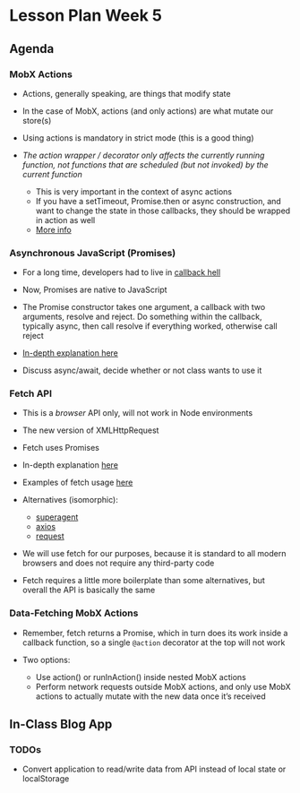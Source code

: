 # Lesson Plan Week 5

## Agenda

### MobX Actions

- Actions, generally speaking, are things that modify state

- In the case of MobX, actions (and only actions) are what mutate our store(s)

- Using actions is mandatory in strict mode (this is a good thing)

- _The action wrapper / decorator only affects the currently running function, not functions that are scheduled (but not invoked) by the current function_
  - This is very important in the context of async actions
  - If you have a setTimeout, Promise.then or async construction, and want to change the state in those callbacks, they should be wrapped in action as well
  - [More info](https://mobx.js.org/best/actions.html#writing-asynchronous-actions)

### Asynchronous JavaScript (Promises)

- For a long time, developers had to live in [callback hell](http://callbackhell.com/)

- Now, Promises are native to JavaScript

- The Promise constructor takes one argument, a callback with two arguments, resolve and reject. Do something within the callback, typically async, then call resolve if everything worked, otherwise call reject

- [In-depth explanation here](https://developers.google.com/web/fundamentals/primers/promises)

- Discuss async/await, decide whether or not class wants to use it

### Fetch API

- This is a _browser_ API only, will not work in Node environments

- The new version of XMLHttpRequest

- Fetch uses Promises

- In-depth explanation [here](https://developers.google.com/web/updates/2015/03/introduction-to-fetch)

- Examples of fetch usage [here](https://developer.mozilla.org/en-US/docs/Web/API/Fetch_API/Using_Fetch)

- Alternatives (isomorphic):
  - [superagent](https://www.npmjs.com/package/superagent)
  - [axios](https://www.npmjs.com/package/axios)
  - [request](https://www.npmjs.com/package/request)

- We will use fetch for our purposes, because it is standard to all modern browsers and does not require any third-party code

- Fetch requires a little more boilerplate than some alternatives, but overall the API is basically the same

### Data-Fetching MobX Actions

- Remember, fetch returns a Promise, which in turn does its work inside a callback function, so a single `@action` decorator at the top will not work

- Two options:
  - Use action() or runInAction() inside nested MobX actions
  - Perform network requests outside MobX actions, and only use MobX actions to actually mutate with the new data once it’s received

## In-Class Blog App

### TODOs

- Convert application to read/write data from API instead of local state or localStorage
